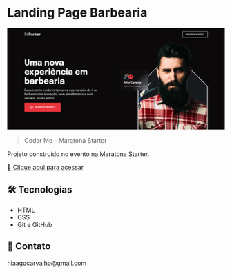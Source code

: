 # Landing Page Barbearia

![preview](./.github/preview.png)

> Codar Me - Maratona Starter

Projeto construído no evento na Maratona Starter.

[🔗 Clique aqui para acessar](https://hiagocarvalhoo.github.io/landing-page-barbearia/)

## 🛠️ Tecnologias

- HTML
- CSS
- Git e GitHub

## 💙 Contato

hiaagocarvalho@gmail.com
